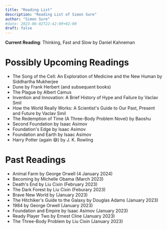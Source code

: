 ```yaml
---
title: "Reading List"
description: "Reading List of Simon Sure"
author: "Simon Sure"
#date: 2023-06-02T22:42:09+02:00
draft: false
---
```


**Current Reading**: Thinking, Fast and Slow by Daniel Kahneman

# Possibly Upcoming Readings
- The Song of the Cell: An Exploration of Medicine and the New Human by Siddhartha Mukherjee
- Dune by Frank Herbert (and subsequent books)
- The Plague by Albert Camus
- Invention and Innovation: A Brief History of Hype and Failure by Vaclav Smil
- How the World Really Works: A Scientist's Guide to Our Past, Present and Future by Vaclav Smil
- The Redemption of Time (A Three-Body Problem Novel) by Baoshu
- Second Foundation by Isaac Asimov
- Foundation's Edge by Isaac Asimov
- Foundation and Earth by Isaac Asimov
- Harry Potter (again 😅) by J. K. Rowling

# Past Readings
- Animal Farm by George Orwell (4 January 2024)
- Becoming by Michelle Obama (March 2023)
- Death's End by Liu Cixin (February 2023)
- The Dark Forest by Liu Cixin (Feburary 2023)
- Brave New World by (January 2023)
- The Hitchiker's Guide to the Galaxy by Douglas Adams (January 2023)
- 1984 by George Orwell (January 2023)
- Foundation and Empire by Isaac Asimov (January 2023)
- Ready Player Two by Ernest Cline (January 2023)
- The Three-Body Problem by Liu Cixin (January 2023)